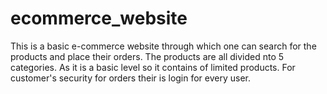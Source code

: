 # ecommerce_website
This is a basic e-commerce website through which one can search for the products and place their orders. The products are all divided nto 5 categories. As it is a basic level so it contains of limited products. For customer's security for orders their is login for every user.
